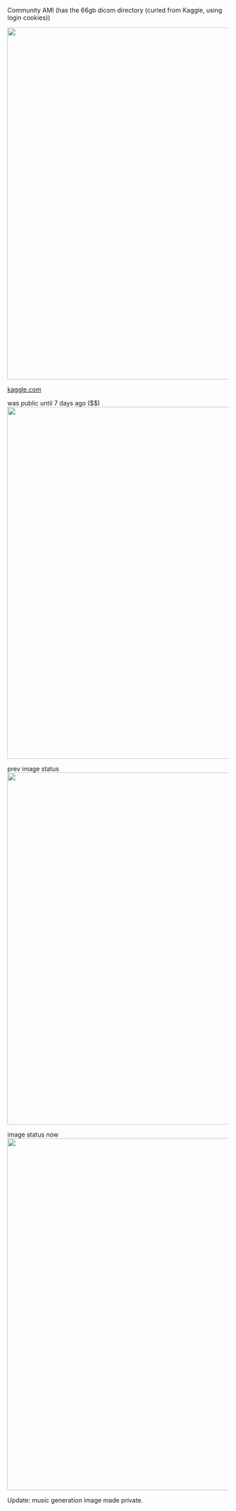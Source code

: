 Community AMI (has the 66gb dicom directory (curled from Kaggle, using login cookies))

<img src="http://i.imgur.com/rSh9BqZ.png" width="800">

[kaggle.com](https://www.kaggle.com/c/data-science-bowl-2017)

was public until 7 days ago ($$)
<img src="http://i.imgur.com/dpT9rvo.png" width="800">

prev image status
<img src="http://i.imgur.com/c4E6hNM.png" width="800">

image status now
<img src="http://i.imgur.com/tOzpTRs.png" width="800">

Update: music generation image made private.
